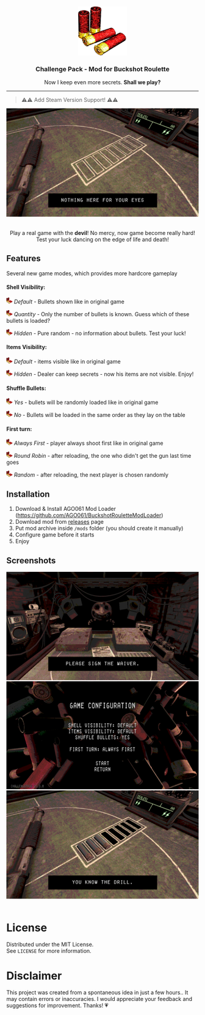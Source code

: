<br />
<p align="center">
   <a href="https://github.com/StarPandaBeg/ChallengePack">
    <img src=".github/logo.png" alt="Logo" width="128" height="128" />
   </a>

   <h3 align="center">Challenge Pack - Mod for Buckshot Roulette</h3>

   <p align="center">
    Now I keep even more secrets. <b>Shall we play?</b>
   </p>
</p>

---

> ⚠⚠ Add Steam Version Support! ⚠⚠

<div align="center">
  <img src=".github/promo.png" alt="">
</div>
<br/>

<p align="center">
Play a real game with the <b>devil</b>! No mercy, now game become really hard! Test your luck dancing on the edge of life and death! 
</p>

## Features

Several new game modes, which provides more hardcore gameplay

#### Shell Visibility:

<img src=".github/icon_1.png" alt="*" width="16" height="16" /> _Default_ - Bullets shown like in original game

<img src=".github/icon_1.png" alt="*" width="16" height="16" /> _Quantity_ - Only the number of bullets is known. Guess which of these bullets is loaded?

<img src=".github/icon_1.png" alt="*" width="16" height="16" /> _Hidden_ - Pure random - no information about bullets. Test your luck!

#### Items Visibility:

<img src=".github/icon_1.png" alt="*" width="16" height="16" /> _Default_ - items visible like in original game

<img src=".github/icon_1.png" alt="*" width="16" height="16" /> _Hidden_ - Dealer can keep secrets - now his items are not visible. Enjoy!

#### Shuffle Bullets:

<img src=".github/icon_1.png" alt="*" width="16" height="16" /> _Yes_ - bullets will be randomly loaded like in original game

<img src=".github/icon_1.png" alt="*" width="16" height="16" /> _No_ - Bullets will be loaded in the same order as they lay on the table

#### First turn:

<img src=".github/icon_1.png" alt="*" width="16" height="16" /> _Always First_ - player always shoot first like in original game

<img src=".github/icon_1.png" alt="*" width="16" height="16" /> _Round Robin_ - after reloading, the one who didn't get the gun last time goes

<img src=".github/icon_1.png" alt="*" width="16" height="16" /> _Random_ - after reloading, the next player is chosen randomly

## Installation

1. Download & Install AGO061 Mod Loader (https://github.com/AGO061/BuckshotRouletteModLoader)
1. Download mod from [releases](https://github.com/StarPandaBeg/ChallengePack/releases/latest) page
1. Put mod archive inside `/mods` folder (you should create it manually)
1. Configure game before it starts
1. Enjoy

## Screenshots

<div align="center">
  <img src=".github/1.png" alt="">
  <img src=".github/2.png" alt="">
  <img src=".github/3.png" alt="">
</div>

<br/>

# License

Distributed under the MIT License.  
See `LICENSE` for more information.

# Disclaimer

This project was created from a spontaneous idea in just a few hours.. It may contain errors or inaccuracies. I would appreciate your feedback and suggestions for improvement. Thanks! 💗
